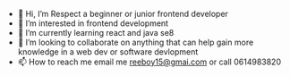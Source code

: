 - 👋 Hi, I’m Respect a beginner or junior frontend developer
- 👀 I’m interested in frontend development
- 🌱 I’m currently learning react and java se8
- 💞️ I’m looking to collaborate on anything that can help gain more knowledge in a web dev or software devlopment
- 📫 How to reach me email me reeboy15@gmai.com or call 0614983820

<!---
TheGreatRancho/TheGreatRancho is a ✨ special ✨ repository because its `README.md` (this file) appears on your GitHub profile.
You can click the Preview link to take a look at your changes.
--->

